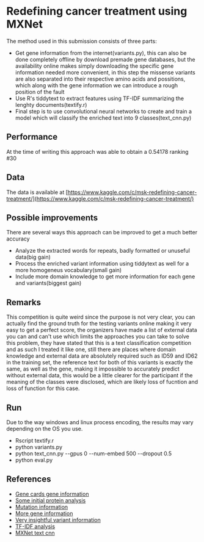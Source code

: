 Redefining cancer treatment using MXNet
============

The method used in this submission consists of three parts:
- Get gene information from the internet(variants.py), this can also be done completely offline by download premade gene databases, but the availability online makes simply downloading the specific gene information needed more convenient, in this step the missense variants are also separated into their respective amino acids and possitions, which along with the gene information we can introduce a rough position of the fault
- Use R's tiddytext to extract features using TF-IDF summarizing the lenghty documents(textify.r)
- Final step is to use convolutional neural networks to create and train a model which will classify the enriched text into 9 classes(text_cnn.py)

## Performance
At the time of writing this approach was able to obtain a 0.54178 ranking #30 

## Data
The data is available at [https://www.kaggle.com/c/msk-redefining-cancer-treatment/](https://www.kaggle.com/c/msk-redefining-cancer-treatment/)

## Possible improvements
There are several ways this approach can be improved to get a much better accuracy
- Analyze the extracted words for repeats, badly formatted or unuseful data(big gain)
- Process the enriched variant information using tiddytext as well for a more homogeneus vocabulary(small gain)
- Include more domain knowledge to get more information for each gene and variants(biggest gain)

## Remarks
This competition is quite weird since the purpose is not very clear, you can actually find the ground truth for the testing variants online making it very easy to get a perfect score, the organizers have made a list of external data you can and can't use which limits the approaches you can take to solve this problem, they have stated that this is a text classification competition and as such I treated it like one, still there are places where domain knowledge and external data are absolutely required such as ID59 and ID62 in the training set, the reference text for both of this variants is exactly the same, as well as the gene, making it impossible to accurately predict without external data, this would be a little clearer for the participant if the meaning of the classes were disclosed, which are likely loss of fucntion and loss of function for this case.

## Run
Due to the way windows and linux process encoding, the results may vary depending on the OS you use.
- Rscript textify.r
- python variants.py
- python text_cnn.py --gpus 0 --num-embed 500 --dropout 0.5
- python eval.py

## References
- [Gene cards gene information](http://www.genecards.org/cgi-bin/carddisp.pl?gene=PTPRT)
- [Some initial protein analysis](https://www.kaggle.com/danofer/genetic-variants-to-protein-features)
- [Mutation information](http://cancer.sanger.ac.uk/cosmic/mutation/overview?id=133823)
- [More gene information](https://www.ncbi.nlm.nih.gov/gene/4780)
- [Very insightful variant information](https://varsome.com/variant/hg19/PTPRT%3AR1209W)
- [TF-IDF analysis](https://www.kaggle.com/headsortails/personalised-medicine-eda-with-tidy-r)
- [MXNet text cnn](https://github.com/apache/incubator-mxnet/blob/master/example/cnn_text_classification/README.md)